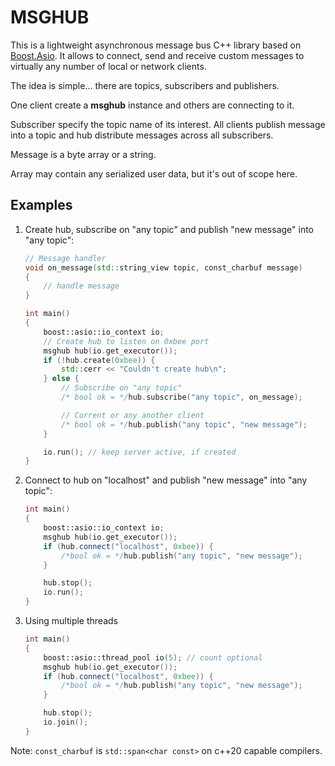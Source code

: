 MSGHUB
======
This is a lightweight asynchronous message bus C++ library based on [Boost.Asio](http://www.boost.org/doc/libs/1_56_0/doc/html/boost_asio.html). It allows to connect, send and receive custom messages to virtually any number of local or network clients.

The idea is simple... there are topics, subscribers and publishers.

One client create a **msghub** instance and others are connecting to it.

Subscriber specify the topic name of its interest.
All clients publish message into a topic and hub distribute messages across all subscribers.

Message is a byte array or a string.

Array may contain any serialized user data, but it's out of scope here.

Examples
--------

 1. Create hub, subscribe on "any topic" and publish "new message" into "any topic":

    ```c++
    // Message handler
    void on_message(std::string_view topic, const_charbuf message)
    {
        // handle message
    }

    int main()
    {
        boost::asio::io_context io;
        // Create hub to listen on 0xbee port
        msghub hub(io.get_executor());
        if (!hub.create(0xbee)) {
            std::cerr << "Couldn't create hub\n";
        } else {
            // Subscribe on "any topic"
            /* bool ok = */hub.subscribe("any topic", on_message);

            // Current or any another client
            /* bool ok = */hub.publish("any topic", "new message");
        }

        io.run(); // keep server active, if created
    }
    ```
 2. Connect to hub on "localhost" and publish "new message" into "any topic":

    ```c++
    int main()
    {
        boost::asio::io_context io;
        msghub hub(io.get_executor());
        if (hub.connect("localhost", 0xbee)) {
            /*bool ok = */hub.publish("any topic", "new message");
        }

        hub.stop();
        io.run();
    }
    ```

 3. Using multiple threads

    ```c++
    int main()
    {
        boost::asio::thread_pool io(5); // count optional
        msghub hub(io.get_executor());
        if (hub.connect("localhost", 0xbee)) {
            /*bool ok = */hub.publish("any topic", "new message");
        }

        hub.stop();
        io.join();
    }
    ```
Note: `const_charbuf` is `std::span<char const>` on c++20 capable compilers.
